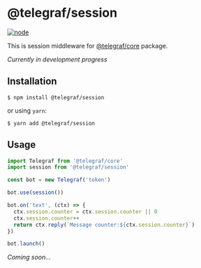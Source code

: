 # @telegraf/session

[![node](https://img.shields.io/npm/v/@telegraf/session.svg?style=flat-square)](https://www.npmjs.com/package/@telegraf/session)

This is session middleware for [@telegraf/core](https://npmjs.com/package/@telegraf/core) package.

*Currently in development progress*

## Installation

```
$ npm install @telegraf/session
```
or using `yarn`:
```
$ yarn add @telegraf/session
```


## Usage

```js
import Telegraf from '@telegraf/core'
import session from '@telegraf/session'

const bot = new Telegraf('token')

bot.use(session())

bot.on('text', (ctx) => {
  ctx.session.counter = ctx.session.counter || 0
  ctx.session.counter++
  return ctx.reply(`Message counter:${ctx.session.counter}`)
})

bot.launch()
```

_Coming soon..._

